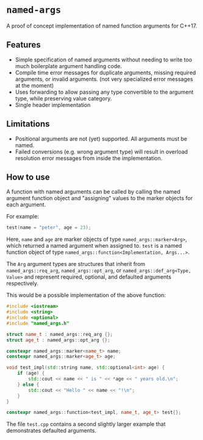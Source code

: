 # `named-args`

A proof of concept implementation of named function arguments for C++17.

## Features

- Simple specification of named arguments without needing to write too much
  boilerplate argument handling code.
- Compile time error messages for duplicate arguments, missing required
  arguments, or invalid arguments. (not very specialized error messages at the
  moment)
- Uses forwarding to allow passing any type convertible to the argument type,
  while preserving value category.
- Single header implementation

## Limitations

- Positional arguments are not (yet) supported. All arguments must be named.
- Failed conversions (e.g. wrong argument type) will result in overload
  resolution error messages from inside the implementation.

## How to use

A function with named arguments can be called by calling the named argument
function object and "assigning" values to the marker objects for each argument.

For example:

```cpp
test(name = "peter", age = 23);
```

Here, `name` and `age` are marker objects of type `named_args::marker<Arg>`,
which returned a named argument when assigned to. `test` is a named function
object of type `named_args::function<Implementation, Args...>`.

The `Arg` argument types are structures that inherit from `named_args::req_arg`,
`named_args::opt_arg`, or `named_args::def_arg<Type, Value>` and represent
required, optional, and defaulted arguments respectively.

This would be a possible implementation of the above function:

```cpp
#include <iostream>
#include <string>
#include <optional>
#include "named_args.h"

struct name_t : named_args::req_arg {};
struct age_t : named_args::opt_arg {};

constexpr named_args::marker<name_t> name;
constexpr named_args::marker<age_t> age;

void test_impl(std::string name, std::optional<int> age) {
    if (age) {
        std::cout << name << " is " << *age << " years old.\n";
    } else {
        std::cout << "Hello " << name << "!\n";
    }
}

constexpr named_args::function<test_impl, name_t, age_t> test{};
```

The file `test.cpp` contains a second slightly larger example that demonstrates
defaulted arguments.
